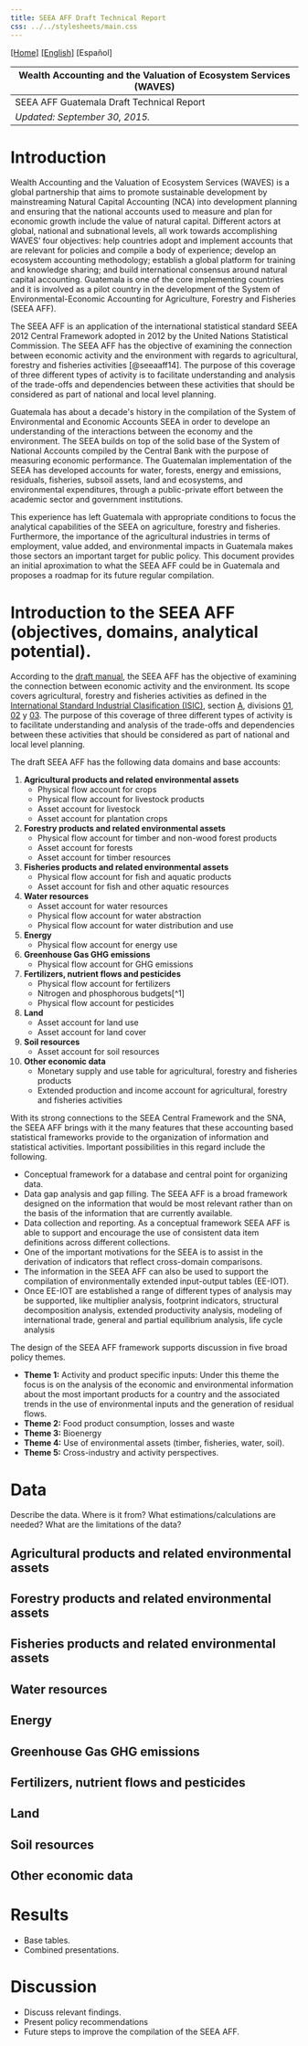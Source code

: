 ```yaml
---
title: SEEA AFF Draft Technical Report
css: ../../stylesheets/main.css
---
```


[[Home]](/seea-aff/) [[English]](/seea-aff/site/en/outline.html)  \[Español\] 

 | Wealth Accounting and the Valuation of Ecosystem Services (WAVES) |
 | --- |
 | SEEA AFF Guatemala Draft Technical Report |
 | _Updated: September 30, 2015._ |


# Introduction

Wealth Accounting and the Valuation of Ecosystem Services (WAVES) is a global partnership that aims to promote sustainable development by mainstreaming Natural Capital Accounting (NCA) into development planning and ensuring that the national accounts used to measure and plan for economic growth include the value of natural capital. Different actors at global, national and subnational levels, all work towards accomplishing WAVES’ four objectives: help countries adopt and implement accounts that are relevant for policies and compile a body of experience; develop an ecosystem accounting methodology; establish a global platform for training and knowledge sharing; and build international consensus around natural capital accounting. Guatemala is one of the core implementing countries and it is involved as a pilot country in the development of the System of Environmental-Economic Accounting for Agriculture, Forestry and Fisheries (SEEA AFF).

The SEEA AFF is an application of the international statistical standard SEEA 2012 Central Framework adopted in 2012 by the United Nations Statistical Commission. The SEEA AFF has the objective of examining the connection between economic activity and the environment with regards to agricultural, forestry and fisheries activities [@seeaaff14]. The purpose of this coverage of three different types of activity is to facilitate understanding and analysis of the trade-offs and dependencies between these activities that should be considered as part of national and local level planning.

Guatemala has about a decade's history in the compilation of the System of Environmental and Economic Accounts SEEA in order to develope an understanding of the interactions between the economy and the environment. The SEEA builds on top of the solid base of the System of National Accounts compiled by the Central Bank with the purpose of measuring economic performance. The Guatemalan implementation of the SEEA has developed accounts for water, forests, energy and emissions, residuals, fisheries, subsoil assets, land and ecosystems, and environmental expenditures, through a public-private effort between the academic sector and government institutions.

This experience has left Guatemala with appropriate conditions to focus the analytical capabilities of the SEEA on agriculture, forestry and fisheries. Furthermore, the importance of the agricultural industries in terms of employment, value added, and environmental impacts in Guatemala makes those sectors an important target for public policy. This document provides an initial aproximation to what the SEEA AFF could be in Guatemala and proposes a roadmap for its future regular compilation.

	
# Introduction to the SEEA AFF (objectives, domains, analytical potential).

According to the [draft manual](http://unstats.un.org/unsd/envaccounting/aff/GC_Draft.pdf), the SEEA AFF has the objective of examining the connection between economic activity and the environment. Its scope covers agricultural, forestry and fisheries activities as defined in the [International Standard Industrial Clasification (ISIC)](http://unstats.un.org/unsd/cr/registry/default.asp?Lg=3), section [A](http://unstats.un.org/unsd/cr/registry/regcs.asp?Cl=27&Lg=1&Co=A), divisions [01](http://unstats.un.org/unsd/cr/registry/regcs.asp?Cl=27&Lg=1&Co=01), [02](http://unstats.un.org/unsd/cr/registry/regcs.asp?Cl=27&Lg=1&Co=02) y [03](http://unstats.un.org/unsd/cr/registry/regcs.asp?Cl=27&Lg=1&Co=03). The purpose of this coverage of three different types of activity is to facilitate understanding and analysis of the trade-offs and dependencies between these activities that should be considered as part of national and local level planning.

The draft SEEA AFF has the following data domains and base accounts:

1. **Agricultural products and related environmental assets**
    * Physical flow account for crops
    * Physical flow account for livestock products
    * Asset account for livestock
    * Asset account for plantation crops
2. **Forestry products and related environmental assets**
    * Physical flow account for timber and non-wood forest products
    * Asset account for forests
    * Asset account for timber resources
3. **Fisheries products and related environmental assets**
    * Physical flow account for fish and aquatic products
    * Asset account for fish and other aquatic resources
4. **Water resources**	
    * Asset account for water resources
    * Physical flow account for water abstraction
    * Physical flow account for water distribution and use
5. **Energy**
    * Physical flow account for energy use
6. **Greenhouse Gas GHG emissions**
    * Physical flow account for GHG emissions
7. **Fertilizers, nutrient flows and pesticides**
    * Physical flow account for fertilizers
    * Nitrogen and phosphorous budgets[^1]
    * Physical flow account for pesticides
8. **Land**
    * Asset account for land use
    * Asset account for land cover
9. **Soil resources**
    * Asset account for soil resources 
10. **Other economic data**
    * Monetary supply and use table for agricultural, forestry and fisheries products
    * Extended production and income account for agricultural, forestry and fisheries activities

With its strong connections to the SEEA Central Framework and the SNA, the SEEA AFF brings with it the many features that these accounting based statistical frameworks provide to the organization of information and statistical activities. Important possibilities in this regard include the following.

* Conceptual framework for a database and central point for organizing data.  
* Data gap analysis and gap filling. The SEEA AFF is a broad framework designed on the information that would be most relevant rather than on the basis of the information that are currently available. 
* Data collection and reporting. As a conceptual framework SEEA AFF is able to support and encourage the use of consistent data item definitions across different collections.
* One of the important motivations for the SEEA is to assist in the derivation of indicators that reflect cross-domain comparisons.
* The information in the SEEA AFF can also be used to support the compilation of environmentally extended input-output tables (EE-IOT). 
* Once EE-IOT are established a range of different types of analysis may be supported, like multiplier analysis, footprint indicators, structural decomposition analysis, extended productivity analysis, modeling of international trade, general and partial equilibrium analysis, life cycle analysis


The design of the SEEA AFF framework supports discussion in five broad policy themes.

* **Theme 1:** Activity and product specific inputs: Under this theme the focus is on the analysis of the economic and environmental information about the most important products for a country and the associated trends in the use of environmental inputs and the generation of residual flows.
* **Theme 2:** Food product consumption, losses and waste 
* **Theme 3:** Bioenergy
* **Theme 4:** Use of environmental assets (timber, fisheries, water, soil). 
* **Theme 5:** Cross-industry and activity perspectives. 

# Data

Describe the data.
Where is it from?
What estimations/calculations are needed?
What are the limitations of the data?

## Agricultural products and related environmental assets

## Forestry products and related environmental assets 


## Fisheries products and related environmental assets


## Water resources	

## Energy

## Greenhouse Gas GHG emissions

## Fertilizers, nutrient flows and pesticides

## Land

## Soil resources    

## Other economic data

# Results

* Base tables.
* Combined presentations.

# Discussion

* Discuss relevant findings.
* Present policy recommendations
* Future steps to improve the compilation of the SEEA AFF.
